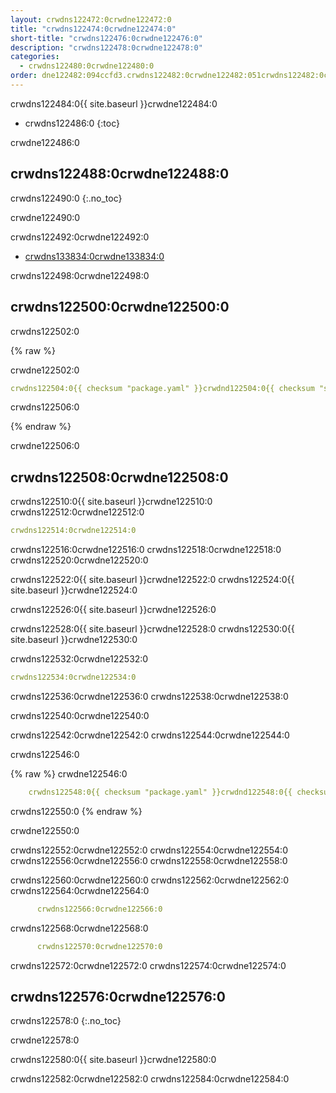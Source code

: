 ```yaml
---
layout: crwdns122472:0crwdne122472:0
title: "crwdns122474:0crwdne122474:0"
short-title: "crwdns122476:0crwdne122476:0"
description: "crwdns122478:0crwdne122478:0"
categories:
  - crwdns122480:0crwdne122480:0
order: dne122482:094ccfd3.crwdns122482:0crwdne122482:051crwdns122482:0crwdne122482:05300crwdns122482:0crwdne122482:0
---
```

crwdns122484:0{{ site.baseurl }}crwdne122484:0

- crwdns122486:0
{:toc}

crwdne122486:0

## crwdns122488:0crwdne122488:0

crwdns122490:0
{:.no_toc}

crwdne122490:0

crwdns122492:0crwdne122492:0

- <a href="crwdns122494:0crwdne122494:0"
target="_blank">crwdns133834:0crwdne133834:0</a>

crwdns122498:0crwdne122498:0

## crwdns122500:0crwdne122500:0

crwdns122502:0

{% raw %}

crwdne122502:0

```yaml
crwdns122504:0{{ checksum "package.yaml" }}crwdnd122504:0{{ checksum "stack.yaml" }}crwdnd122504:0{{ checksum "package.yaml" }}crwdnd122504:0{{ checksum "stack.yaml" }}crwdne122504:0

```

crwdns122506:0

{% endraw %}

crwdne122506:0

## crwdns122508:0crwdne122508:0

crwdns122510:0{{ site.baseurl }}crwdne122510:0 crwdns122512:0crwdne122512:0

```yaml
crwdns122514:0crwdne122514:0
```

crwdns122516:0crwdne122516:0 crwdns122518:0crwdne122518:0 crwdns122520:0crwdne122520:0

crwdns122522:0{{ site.baseurl }}crwdne122522:0 crwdns122524:0{{ site.baseurl }}crwdne122524:0

crwdns122526:0{{ site.baseurl }}crwdne122526:0

crwdns122528:0{{ site.baseurl }}crwdne122528:0 crwdns122530:0{{ site.baseurl }}crwdne122530:0

crwdns122532:0crwdne122532:0

```yaml
crwdns122534:0crwdne122534:0
```

crwdns122536:0crwdne122536:0 crwdns122538:0crwdne122538:0

crwdns122540:0crwdne122540:0

crwdns122542:0crwdne122542:0 crwdns122544:0crwdne122544:0

crwdns122546:0

{% raw %}
crwdne122546:0

```yaml
    crwdns122548:0{{ checksum "package.yaml" }}crwdnd122548:0{{ checksum "stack.yaml" }}crwdnd122548:0{{ checksum "package.yaml" }}crwdnd122548:0{{ checksum "stack.yaml" }}crwdne122548:0
```

crwdns122550:0
{% endraw %}

crwdne122550:0

crwdns122552:0crwdne122552:0 crwdns122554:0crwdne122554:0 crwdns122556:0crwdne122556:0 crwdns122558:0crwdne122558:0

crwdns122560:0crwdne122560:0 crwdns122562:0crwdne122562:0 crwdns122564:0crwdne122564:0

```yaml
      crwdns122566:0crwdne122566:0
```

crwdns122568:0crwdne122568:0

```yaml
      crwdns122570:0crwdne122570:0
```

crwdns122572:0crwdne122572:0 crwdns122574:0crwdne122574:0

## crwdns122576:0crwdne122576:0

crwdns122578:0
{:.no_toc}

crwdne122578:0

crwdns122580:0{{ site.baseurl }}crwdne122580:0

crwdns122582:0crwdne122582:0 crwdns122584:0crwdne122584:0